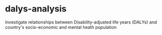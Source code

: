# dalys-analysis
Investigate relationships between Disability-adjusted life years (DALYs) and country's socio-economic and mental heath population
